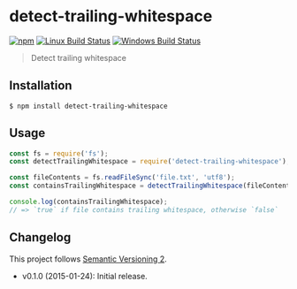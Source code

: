 # detect-trailing-whitespace

[![npm](http://img.shields.io/npm/v/detect-trailing-whitespace.svg)](https://www.npmjs.com/package/detect-trailing-whitespace)
[![Linux Build Status](http://img.shields.io/travis/sonicdoe/detect-trailing-whitespace.svg)](https://travis-ci.org/sonicdoe/detect-trailing-whitespace)
[![Windows Build Status](http://img.shields.io/appveyor/ci/sonicdoe/detect-trailing-whitespace.svg)](https://ci.appveyor.com/project/sonicdoe/detect-trailing-whitespace)

> Detect trailing whitespace

## Installation

```console
$ npm install detect-trailing-whitespace
```

## Usage

```js
const fs = require('fs');
const detectTrailingWhitespace = require('detect-trailing-whitespace');

const fileContents = fs.readFileSync('file.txt', 'utf8');
const containsTrailingWhitespace = detectTrailingWhitespace(fileContents);

console.log(containsTrailingWhitespace);
// => `true` if file contains trailing whitespace, otherwise `false`
```

## Changelog

This project follows [Semantic Versioning 2](https://semver.org).

- v0.1.0 (2015-01-24): Initial release.

